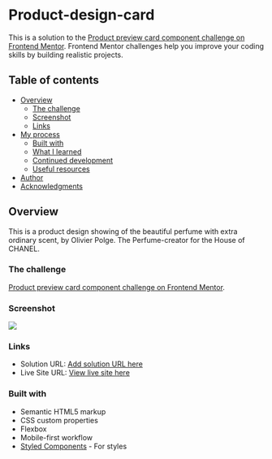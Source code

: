 # Product-design-card

This is a solution to the [Product preview card component challenge on Frontend Mentor](https://www.frontendmentor.io/challenges/product-preview-card-component-GO7UmttRfa). Frontend Mentor challenges help you improve your coding skills by building realistic projects.

## Table of contents

- [Overview](#overview)
  - [The challenge](#the-challenge)
  - [Screenshot](#screenshot)
  - [Links](#links)
- [My process](#my-process)
  - [Built with](#built-with)
  - [What I learned](#what-i-learned)
  - [Continued development](#continued-development)
  - [Useful resources](#useful-resources)
- [Author](#author)
- [Acknowledgments](#acknowledgments)

## Overview

This is a product design showing of the beautiful perfume with extra ordinary scent, by Olivier Polge. The Perfume-creator for the House of CHANEL.

### The challenge

[Product preview card component challenge on Frontend Mentor](https://www.frontendmentor.io/challenges/product-preview-card-component-GO7UmttRfa).

### Screenshot

![](./screenshot.jpg)

### Links

- Solution URL: [Add solution URL here](https://your-solution-url.com)
- Live Site URL: [View live site here](https://ben-ita66.github.io/Product-design-card/)

### Built with

- Semantic HTML5 markup
- CSS custom properties
- Flexbox
- Mobile-first workflow
- [Styled Components](https://styled-components.com/) - For styles
